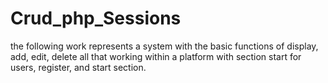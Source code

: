 # Crud_php_Sessions
the following work represents a system with the basic functions of display, add, edit, delete all that working within a platform with section start for users, register, and start section.
